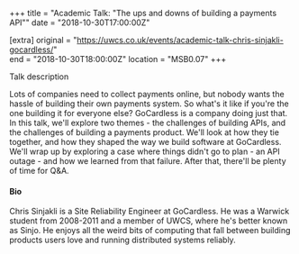 +++
title = "Academic Talk: "The ups and downs of building a payments API""
date = "2018-10-30T17:00:00Z"

[extra]
original = "https://uwcs.co.uk/events/academic-talk-chris-sinjakli-gocardless/"    
end = "2018-10-30T18:00:00Z"
location = "MSB0.07"
+++

Talk description  

Lots of companies need to collect payments online, but nobody wants the hassle of building their own payments system. So what's it like if you're the one building it for everyone else?
GoCardless is a company doing just that. In this talk, we'll explore two themes - the challenges of building APIs, and the challenges of building a payments product. We'll look at how they tie together, and how they shaped the way we build software at GoCardless.
We'll wrap up by exploring a case where things didn't go to plan - an API outage - and how we learned from that failure.
After that, there'll be plenty of time for Q\&A. 

####  Bio

Chris Sinjakli is a Site Reliability Engineer at GoCardless. He was a Warwick student from 2008-2011 and a member of UWCS, where he's better known as Sinjo. He enjoys all the weird bits of computing that fall between building products users love and running distributed systems reliably.


